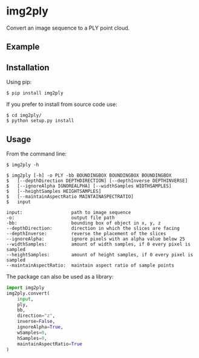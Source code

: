 # img2ply
Convert an image sequence to a PLY point cloud.

## Example

## Installation
Using pip:

    $ pip install img2ply

If you prefer to install from source code use:

    $ cd img2ply/
    $ python setup.py install

## Usage
From the command line:

    $ img2ply -h
    
    $ img2ply [-h] -o PLY -bb BOUNDINGBOX BOUNDINGBOX BOUNDINGBOX
    $   [--depthDirection DEPTHDIRECTION] [--depthInverse DEPTHINVERSE]
    $   [--ignoreAlpha IGNOREALPHA] [--widthSamples WIDTHSAMPLES]
    $   [--heightSamples HEIGHTSAMPLES]
    $   [--maintainAspectRatio MAINTAINASPECTRATIO]
    $   input

	input:                  path to image sequence
	-o:                     output file path
	-bb:                    bounding box of object in x, y, z
	--depthDirection:       direction in which the slices are facing
	--depthInverse:         reverse the placement of the slices
	--ignoreAlpha:          ignore pixels with an alpha value below 25
	--widthSamples:         amount of width samples, if 0 every pixel is sampled
	--heightSamples:        amount of height samples, if 0 every pixel is sampled
	--maintainAspectRatio:  maintain aspect ratio of sample points

The package can also be used as a library:
```python
import img2ply
img2ply.convert(
    input, 
    ply, 
    bb,
    direction="z", 
    inverse=False,
    ignoreAlpha=True,
    wSamples=0, 
    hSamples=0, 
    maintainAspectRatio=True
)
```




















